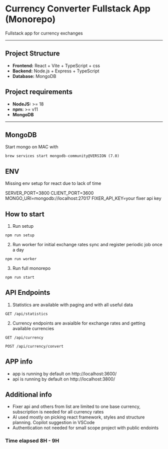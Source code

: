 # Currency Converter Fullstack App (Monorepo)

Fullstack app for currency exchanges

---

## Project Structure
- **Frontend:** React + Vite + TypeScript + css
- **Backend:** Node.js + Express + TypeScript
- **Database:** MongoDB

## Project requirements
- **NodeJS:** >= 18
- **npm:** >= v11
- **MongoDB**

---

## MongoDB
Start mongo on MAC with
```
brew services start mongodb-community@VERSION (7.0)
```

## ENV
Missing env setup for react due to lack of time

SERVER_PORT=3800
CLIENT_PORT=3600
MONGO_URI=mongodb://localhost:27017
FIXER_API_KEY=your fixer api key

## How to start
1. Run setup
```
npm run setup
```

2. Run worker for initial exchange rates sync and register periodic job once a day
```
npm run worker
```

3. Run full monorepo
```
npm run start
```

## API Endpoints
1. Statistics are available with paging and with all useful data
```
GET /api/statistics
```

2. Currency endpoints are avaialble for exchange rates and getting available currencies
```
GET /api/currency
```

```
POST /api/currency/convert
```

## APP info
 - app is running by default on http://localhost:3600/
 - api is running by default on http://localhost:3800/

## Additional info
- Fixer api and others from list are limited to one base currency, subscription is needed for all currency rates
- AI used mostly on picking react framework, styles and structure planning. Copilot suggestion in VSCode
- Authentication not needed for small scope project with public endoints

### Time elapsed 8H - 9H